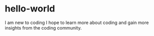 # hello-world
I am new to coding
I hope to learn more about coding and gain more insights from the coding community.
